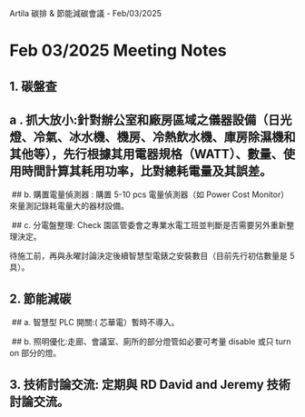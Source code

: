 Artila 碳排 & 節能減碳會議 - Feb/03/2025

# Feb 03/2025 Meeting Notes

## 1. 碳盤查

 ## a . 抓大放小:針對辦公室和廠房區域之儀器設備（日光燈、冷氣、冰水機、機房、冷熱飲水機、庫房除濕機和其他等），先行根據其用電器規格（WATT）、數量、使用時間計算其耗用功率，比對總耗電量及其誤差。

 ## b. 購置電量偵測器 : 購置 5-10 pcs 電量偵測器（如 Power Cost Monitor）來量測記錄耗電量大的器材設備。

 ## c. 分電盤整理: Check 園區管委會之專業水電工班並判斷是否需要另外重新整理決定。

待施工前，再與永曜討論決定後續智慧型電錶之安裝數目（目前先行初估數量是 5 具）。

## 2. 節能減碳

 ## a. 智慧型 PLC 開關:( 芯華電）暫時不導入。

 ## b. 照明優化:走廊、會議室、廁所的部分燈管如必要可考量 disable 或只 turn on 部分的燈。

## 3. 技術討論交流: 定期與 RD David and Jeremy 技術討論交流。


